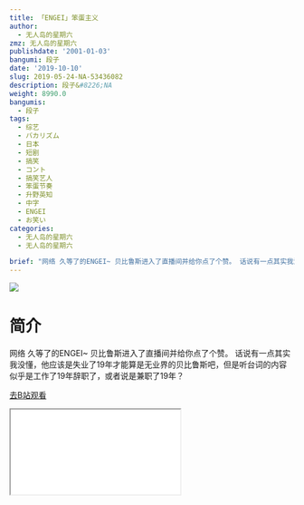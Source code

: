 ```yaml
---
title: 「ENGEI」笨蛋主义
author:
  - 无人岛的星期六
zmz: 无人岛的星期六
publishdate: '2001-01-03'
bangumi: 段子
date: '2019-10-10'
slug: 2019-05-24-NA-53436082
description: 段子&#8226;NA
weight: 8990.0
bangumis:
  - 段子
tags:
  - 综艺
  - バカリズム
  - 日本
  - 短剧
  - 搞笑
  - コント
  - 搞笑艺人
  - 笨蛋节奏
  - 升野英知
  - 中字
  - ENGEI
  - お笑い
categories:
  - 无人岛的星期六
  - 无人岛的星期六

brief: "网络 久等了的ENGEI~ 贝比鲁斯进入了直播间并给你点了个赞。 话说有一点其实我没懂，他应该是失业了19年才能算是无业界的贝比鲁斯吧，但是听台词的内容似乎是工作了19年辞职了，或者说是兼职了19年？"
---
```

![](https://raw.githubusercontent.com/tcgriffith/owaraisite/master/static/tmpimg/ae9d8d4d59d409a1722f6f7ee88ccd8842b6738c.jpg.480.jpg)
# 简介  
网络
久等了的ENGEI~
贝比鲁斯进入了直播间并给你点了个赞。
话说有一点其实我没懂，他应该是失业了19年才能算是无业界的贝比鲁斯吧，但是听台词的内容似乎是工作了19年辞职了，或者说是兼职了19年？  

[去B站观看](https://www.bilibili.com/video/av53436082/)
<div class ="resp-container"><iframe class="testiframe" src="//player.bilibili.com/player.html?aid=53436082"", scrolling="no", allowfullscreen="true" > </iframe></div> 
